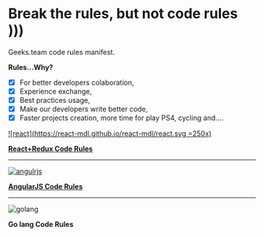 # Break the rules, but not code rules )))
Geeks.team code rules manifest.

**Rules...Why?**
- [x] For better developers colaboration,
- [x] Experience exchange, 
- [x] Best practices usage,
- [x] Make our developers write better code,
- [x] Faster projects creation, more time for play PS4, cycling and....

[![react](https://react-mdl.github.io/react-mdl/react.svg =250x)](https://github.com/geeksteam/CodeRules/tree/master/React "React")

**[React+Redux Code Rules](https://github.com/geeksteam/CodeRules/tree/master/React)**

-----

[![angulrjs](https://angularjs.org/img/AngularJS-large.png)](https://github.com/geeksteam/CodeRules/tree/master/AngularJS "AngularJS")

**[AngularJS Code Rules](https://github.com/geeksteam/CodeRules/tree/master/AngularJS)**

-----

![golang](https://github.com/golang-samples/gopher-vector/blob/master/gopher-front.png)

**Go lang Code Rules**

